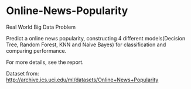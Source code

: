 # Online-News-Popularity

Real World Big Data Problem

Predict a online news popularity, constructing 4 different models(Decision Tree, Random Forest, KNN and Naive Bayes) for classification and comparing performance.

For more details, see the report.

Dataset from: http://archive.ics.uci.edu/ml/datasets/Online+News+Popularity
